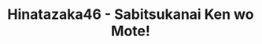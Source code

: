 ---
layout: videojs
title: Hinatazaka46 - Sabitsukanai Ken wo Mote!
description: >+
    Director : Kentaro Osawa

    Choreographer : CRE8BOY
    
    Producer : Hiroto Hashimoto,Hiroki Tokumura
    
    Production : BitStar
    
    Lyrics : Yasushi Akimoto
    
    Music : karia
    
    Arrangement : APAZZI

    Translation by @sasori39883522
id: VNTM7VTEo6x0
lang: en
subtitles: 日向坂46錆つかない剣を持て.en.vtt
video_url: https://youtu.be/MYMyC927h0o
thumbnail: https://i.ytimg.com/vi/MYMyC927h0o/maxresdefault.jpg
upload_date: 2024-04-17
---